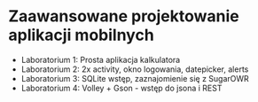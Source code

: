 # Zaawansowane projektowanie aplikacji mobilnych
+ Laboratorium 1: Prosta aplikacja kalkulatora
+ Laboratorium 2: 2x activity, okno logowania, datepicker, alerts
+ Laboratorium 3: SQLite wstęp, zaznajomienie się z SugarOWR
+ Laboratorium 4: Volley + Gson - wstęp do jsona i REST
